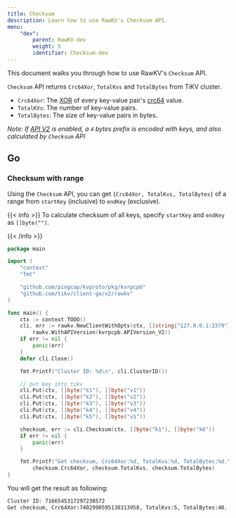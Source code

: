 ```yaml
---
title: Checksum
description: Learn how to use RawKV's Checksum API.
menu:
    "dev":
        parent: RawKV-dev
        weight: 5
        identifier: Checksum-dev
---
```


This document walks you through how to use RawKV's `Checksum` API.

`Checksum` API returns `Crc64Xor`, `TotalKvs` and `TotalBytes` from TiKV cluster.
- `Crc64Xor`: The [XOR](https://en.wikipedia.org/wiki/Exclusive_or) of every key-value pair's [crc64](https://en.wikipedia.org/wiki/Cyclic_redundancy_check) value.
- `TotalKVs`: The number of key-value pairs.
- `TotalBytes`: The size of key-value pairs in bytes.

*Note: If [API V2](../../../concepts/explore-tikv-features/api-v2) is enabled, a `4` bytes prefix is encoded with keys, and also calculated by `Checksum` API*

## Go

### Checksum with range

Using the `Checksum` API, you can get `{Crc64Xor, TotalKvs, TotalBytes}` of a range from `startKey` (inclusive) to `endKey` (exclusive).

{{< info >}}
To calculate checksum of all keys, specify `startKey` and `endKey` as `[]byte("")`.

{{< /info >}}

```go
package main

import (
	"context"
	"fmt"

	"github.com/pingcap/kvproto/pkg/kvrpcpb"
	"github.com/tikv/client-go/v2/rawkv"
)

func main() {
	ctx := context.TODO()
	cli, err := rawkv.NewClientWithOpts(ctx, []string{"127.0.0.1:2379"},
		rawkv.WithAPIVersion(kvrpcpb.APIVersion_V2))
	if err != nil {
		panic(err)
	}
	defer cli.Close()

	fmt.Printf("Cluster ID: %d\n", cli.ClusterID())

	// put key into tikv
	cli.Put(ctx, []byte("k1"), []byte("v1"))
	cli.Put(ctx, []byte("k2"), []byte("v2"))
	cli.Put(ctx, []byte("k3"), []byte("v3"))
	cli.Put(ctx, []byte("k4"), []byte("v4"))
	cli.Put(ctx, []byte("k5"), []byte("v5"))

	checksum, err := cli.Checksum(ctx, []byte("k1"), []byte("k6"))
	if err != nil {
		panic(err)
	}

	fmt.Printf("Get checksum, Crc64Xor:%d, TotalKvs:%d, TotalBytes:%d.\n",
		checksum.Crc64Xor, checksum.TotalKvs, checksum.TotalBytes)
}
```
You will get the result as following:

```bash
Cluster ID: 7166545317297238572
Get checksum, Crc64Xor:7402990595130313958, TotalKvs:5, TotalBytes:40.
```